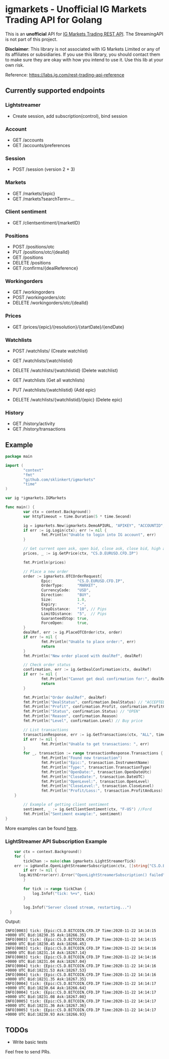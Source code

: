 # igmarkets - Unofficial IG Markets Trading API for Golang

This is an **unofficial** API for [IG Markets Trading REST API](https://labs.ig.com/rest-trading-api-reference). The StreamingAPI is not part of this project.

**Disclaimer**: This library is not associated with IG Markets Limited or any of its affiliates or subsidiaries. If you use this library, you should contact them to make sure they are okay with how you intend to use it. Use this lib at your own risk.

Reference: https://labs.ig.com/rest-trading-api-reference

## Currently supported endpoints

### Lightstreamer

- Create session, add subscription(control), bind session

### Account

- GET /accounts
- GET /accounts/preferences

### Session

- POST /session (version 2 + 3)

### Markets

- GET /markets/{epic}
- GET /markets?searchTerm=...

### Client sentiment

- GET /clientsentiment/{marketID}

### Positions

- POST /positions/otc
- PUT /positions/otc/{dealId}
- GET /positions
- DELETE /positions
- GET /confirms/{dealReference}

### Workingorders
- GET /workingorders
- POST /workingorders/otc
- DELETE /workingorders/otc/{dealId}

### Prices

- GET /prices/{epic}/{resolution}/{startDate}/{endDate}

### Watchlists
- POST /watchlists/ (Create watchlist)
- GET /watchlists/{watchlistid}
- DELETE /watchlists/{watchlistid} (Delete watchlist)

- GET /watchlists (Get all watchlists)
- PUT /watchlists/{watchlistid} (Add epic)
- DELETE /watchlists/{watchlistid}/{epic} (Delete epic)

### History

- GET /history/activity
- GET /history/transactions

## Example

```go
package main

import (
	    "context"
        "fmt"
        "github.com/sklinkert/igmarkets"
        "time"
)

var ig *igmarkets.IGMarkets

func main() {
	    var ctx = context.Background()
        var httpTimeout = time.Duration(5 * time.Second)

        ig = igmarkets.New(igmarkets.DemoAPIURL, "APIKEY", "ACCOUNTID", "USERNAME/IDENTIFIER", "PASSWORD", httpTimeout)
        if err := ig.Login(ctx); err != nil {
                fmt.Println("Unable to login into IG account", err)
        }

        // Get current open ask, open bid, close ask, close bid, high ask, high bid, low ask, and low bid
        prices, _ := ig.GetPrice(ctx, "CS.D.EURUSD.CFD.IP")

        fmt.Println(prices)

        // Place a new order
        order := igmarkets.OTCOrderRequest{
                Epic:           "CS.D.EURUSD.CFD.IP",
                OrderType:      "MARKET",
                CurrencyCode:   "USD",
                Direction:      "BUY",
                Size:           1.0,
                Expiry:         "-",
                StopDistance:   "10", // Pips
                LimitDistance:  "5",  // Pips
                GuaranteedStop: true,
                ForceOpen:      true,
        }
        dealRef, err := ig.PlaceOTCOrder(ctx, order)
        if err != nil {
                fmt.Println("Unable to place order:", err)
                return
        }
        fmt.Println("New order placed with dealRef", dealRef)

        // Check order status
        confirmation, err := ig.GetDealConfirmation(ctx, dealRef)
        if err != nil {
                fmt.Println("Cannot get deal confirmation for:", dealRef, err)
                return
        }

        fmt.Println("Order dealRef", dealRef)
        fmt.Println("DealStatus", confirmation.DealStatus) // "ACCEPTED"
        fmt.Println("Profit", confirmation.Profit, confirmation.ProfitCurrency)
        fmt.Println("Status", confirmation.Status) // "OPEN"
        fmt.Println("Reason", confirmation.Reason)
        fmt.Println("Level", confirmation.Level) // Buy price

        // List transactions
        transactionResponse, err := ig.GetTransactions(ctx, "ALL", time.Now().AddDate(0, 0, -30).UTC()) // last 30 days
        if err != nil {
                fmt.Println("Unable to get transactions: ", err)
        }
        for _, transaction := range transactionResponse.Transactions {
                fmt.Println("Found new transaction")
                fmt.Println("Epic:", transaction.InstrumentName)
                fmt.Println("Type:", transaction.TransactionType)
                fmt.Println("OpenDate:", transaction.OpenDateUtc)
                fmt.Println("CloseDate:", transaction.DateUTC)
                fmt.Println("OpenLevel:", transaction.OpenLevel)
                fmt.Println("CloseLevel:", transaction.CloseLevel)
                fmt.Println("Profit/Loss:", transaction.ProfitAndLoss)
	}

        // Example of getting client sentiment
        sentiment, _ := ig.GetClientSentiment(ctx, "F-US") //Ford
        fmt.Println("Sentiment example:", sentiment)
}
```

More examples can be found [here](https://github.com/sklinkert/igmarkets/tree/master/examples).

### LightStreamer API Subscription Example

```go
    var ctx = context.Background()
	for {
		tickChan := make(chan igmarkets.LightStreamerTick)
    err := igHandle.OpenLightStreamerSubscription(ctx, []string{"CS.D.BITCOIN.CFD.IP"}, tickChan)
		if err != nil {
      log.WithError(err).Error("OpenLightStreamerSubscription() failed")
		}

		for tick := range tickChan {
			log.Infof("tick: %+v", tick)
		}

		log.Infof("Server closed stream, restarting...")
  }
```

Output:

```
INFO[0003] tick: {Epic:CS.D.BITCOIN.CFD.IP Time:2020-11-22 14:14:15 +0000 UTC Bid:18230.35 Ask:18266.35} 
INFO[0003] tick: {Epic:CS.D.BITCOIN.CFD.IP Time:2020-11-22 14:14:15 +0000 UTC Bid:18230.45 Ask:18266.45} 
INFO[0003] tick: {Epic:CS.D.BITCOIN.CFD.IP Time:2020-11-22 14:14:16 +0000 UTC Bid:18231.14 Ask:18267.14} 
INFO[0003] tick: {Epic:CS.D.BITCOIN.CFD.IP Time:2020-11-22 14:14:16 +0000 UTC Bid:18231.04 Ask:18267.04} 
INFO[0004] tick: {Epic:CS.D.BITCOIN.CFD.IP Time:2020-11-22 14:14:16 +0000 UTC Bid:18231.53 Ask:18267.53} 
INFO[0004] tick: {Epic:CS.D.BITCOIN.CFD.IP Time:2020-11-22 14:14:16 +0000 UTC Bid:18231.35 Ask:18267.35} 
INFO[0004] tick: {Epic:CS.D.BITCOIN.CFD.IP Time:2020-11-22 14:14:17 +0000 UTC Bid:18230.64 Ask:18266.64} 
INFO[0004] tick: {Epic:CS.D.BITCOIN.CFD.IP Time:2020-11-22 14:14:17 +0000 UTC Bid:18231.08 Ask:18267.08} 
INFO[0005] tick: {Epic:CS.D.BITCOIN.CFD.IP Time:2020-11-22 14:14:17 +0000 UTC Bid:18231.36 Ask:18267.36} 
INFO[0005] tick: {Epic:CS.D.BITCOIN.CFD.IP Time:2020-11-22 14:14:17 +0000 UTC Bid:18230.93 Ask:18266.93} 
```





## TODOs

- Write basic tests

Feel free to send PRs.

